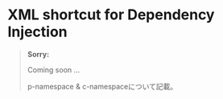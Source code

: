 # XML shortcut for Dependency Injection

> **Sorry:**
>
> Coming soon ...
>
> p-namespace & c-namespaceについて記載。
